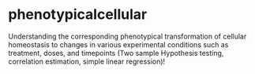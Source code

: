 # phenotypicalcellular
Understanding the corresponding phenotypical transformation of cellular homeostasis to changes in various experimental conditions such as treatment, doses, and timepoints (Two sample Hypothesis testing, correlation estimation, simple linear regression)!

